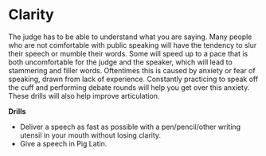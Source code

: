 # Clarity

The judge has to be able to understand what you are saying. Many people who are not comfortable with public speaking will have the tendency to slur their speech or mumble their words. Some will speed up to a pace that is both uncomfortable for the judge and the speaker, which will lead to stammering and filler words. Oftentimes this is caused by anxiety or fear of speaking, drawn from lack of experience. Constantly practicing to speak off the cuff and performing debate rounds will help you get over this anxiety. These drills will also help improve articulation.

**Drills**

* Deliver a speech as fast as possible with a pen/pencil/other writing utensil in your mouth without losing clarity.
* Give a speech in Pig Latin.
